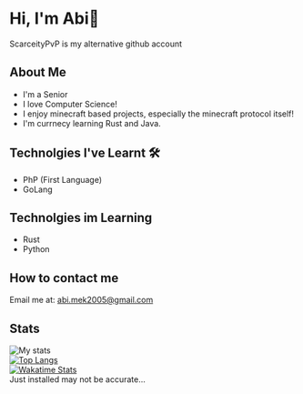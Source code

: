 # Hi, I'm Abi👋

ScarceityPvP is my alternative github account

## About Me
 - I'm a Senior
 - I love Computer Science!
 - I enjoy minecraft based projects, especially the minecraft protocol itself!
 - I'm currnecy learning Rust and Java.

## Technolgies I've Learnt 🛠️
 - PhP (First Language)
 - GoLang

## Technolgies im Learning
 - Rust
 - Python

## How to contact me
 Email me at: abi.mek2005@gmail.com
<!---
AbiMekuriya/AbiMekuriya is a ✨ special ✨ repository because its `README.md` (this file) appears on your GitHub profile.
You can click the Preview link to take a look at your changes.
--->

## Stats
![My stats](https://github-readme-stats.vercel.app/api?username=abimek&count_private=true&show_icons=true&theme=dracula)
<br >
[![Top Langs](https://github-readme-stats.vercel.app/api/top-langs/?username=abimek&theme=dracula&langs_count=10)](#)
<br >
[![Wakatime Stats](https://github-readme-stats.vercel.app/api/wakatime/?username=abimek&theme=dracula)](#)
<br >
Just installed may not be accurate...


